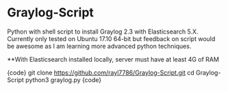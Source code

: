 # Graylog-Script
Python with shell script to install Graylog 2.3 with Elasticsearch 5.X. Currently only tested on Ubuntu 17.10 64-bit but feedback on script would be awesome as I am learning more advanced python techniques.


**With Elasticsearch installed locally, server must have at least 4G of RAM

{code}
git clone https://github.com/rayl7786/Graylog-Script.git
cd Graylog-Script
python3 graylog.py
{code}
